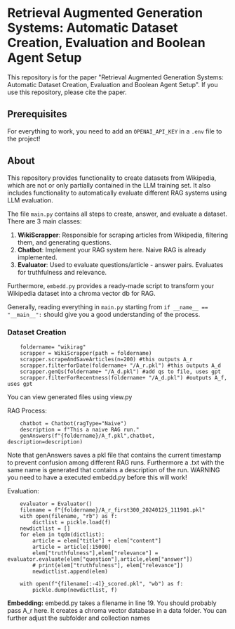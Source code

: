 # Retrieval Augmented Generation Systems: Automatic Dataset Creation, Evaluation and Boolean Agent Setup

This repository is for the paper "Retrieval Augmented Generation Systems: Automatic Dataset Creation, Evaluation and Boolean Agent Setup". If you use this repository, please cite the paper.

## Prerequisites

For everything to work, you need to add an `OPENAI_API_KEY` in a `.env` file to the project!

## About

This repository provides functionality to create datasets from Wikipedia, which are not or only partially contained in the LLM training set. It also includes functionality to automatically evaluate different RAG systems using LLM evaluation.

The file `main.py` contains all steps to create, answer, and evaluate a dataset. There are 3 main classes:

1. **WikiScrapper**: Responsible for scraping articles from Wikipedia, filtering them, and generating questions.
2. **Chatbot**: Implement your RAG system here. Naive RAG is already implemented.
3. **Evaluator**: Used to evaluate questions/article - answer pairs. Evaluates for truthfulness and relevance.

Furthermore, `embedd.py` provides a ready-made script to transform your Wikipedia dataset into a chroma vector db for RAG.

Generally, reading everything in `main.py` starting from `if __name__ == "__main__":` should give you a good understanding of the process.

### Dataset Creation
```
    foldername= "wikirag"
    scrapper = WikiScrapper(path = foldername)
    scrapper.scrapeAndSaveArticles(n=200) #this outputs A_r
    scrapper.filterforDate(foldername+ "/A_r.pkl") #this outputs A_d
    scrapper.genQs(foldername+ "/A_d.pkl") #add qs to file, uses gpt
    scrapper.filterForRecentness(foldername+ "/A_d.pkl") #outputs A_f, uses gpt

```

You can view generated files using view.py


RAG Process:
```
    chatbot = Chatbot(ragType="Naive")
    description = f"This a naive RAG run."
    genAnswers(f"{foldername}/A_f.pkl",chatbot, description=description)
``` 
Note that genAnswers saves a pkl file that contains the current timestamp to prevent confusion among different RAG runs.
Furthermore a .txt with the same name is generated that contains a description of the run. 
WARNING you need to have a executed embedd.py before this will work!

Evaluation:
```
    evaluator = Evaluator()
    filename = f"{foldername}/A_r_first300_20240125_111901.pkl"
    with open(filename, "rb") as f:
        dictlist = pickle.load(f)
    newdictlist = []
    for elem in tqdm(dictlist):
        article = elem["title"] + elem["content"]
        article = article[:15000]
        elem["truthfulness"],elem["relevance"] = evaluator.evaluate(elem["question"],article,elem["answer"])
        # print(elem["truthfulness"], elem["relevance"])
        newdictlist.append(elem)
    
    with open(f"{filename[:-4]}_scored.pkl", "wb") as f:
        pickle.dump(newdictlist, f)
```


**Embedding:** 
embedd.py takes a filename in line 19. You should probably pass A_r here. It creates a chroma vector database in a data folder. You can further adjust the subfolder and collection names
